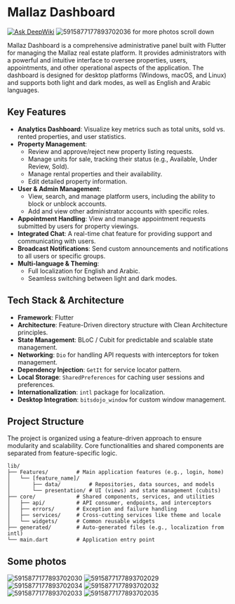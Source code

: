 # Mallaz Dashboard
[![Ask DeepWiki](https://devin.ai/assets/askdeepwiki.png)](https://deepwiki.com/Mohamed123-r/mallaz)
![5915877177893702036](https://github.com/user-attachments/assets/dbc7c61e-692a-4d8d-b064-d6811770e5af)
for more photos scroll down


Mallaz Dashboard is a comprehensive administrative panel built with Flutter for managing the Mallaz real estate platform. It provides administrators with a powerful and intuitive interface to oversee properties, users, appointments, and other operational aspects of the application. The dashboard is designed for desktop platforms (Windows, macOS, and Linux) and supports both light and dark modes, as well as English and Arabic languages.

## Key Features

*   **Analytics Dashboard**: Visualize key metrics such as total units, sold vs. rented properties, and user statistics.
*   **Property Management**:
    *   Review and approve/reject new property listing requests.
    *   Manage units for sale, tracking their status (e.g., Available, Under Review, Sold).
    *   Manage rental properties and their availability.
    *   Edit detailed property information.
*   **User & Admin Management**:
    *   View, search, and manage platform users, including the ability to block or unblock accounts.
    *   Add and view other administrator accounts with specific roles.
*   **Appointment Handling**: View and manage appointment requests submitted by users for property viewings.
*   **Integrated Chat**: A real-time chat feature for providing support and communicating with users.
*   **Broadcast Notifications**: Send custom announcements and notifications to all users or specific groups.
*   **Multi-language & Theming**:
    *   Full localization for English and Arabic.
    *   Seamless switching between light and dark modes.

## Tech Stack & Architecture

*   **Framework**: Flutter
*   **Architecture**: Feature-Driven directory structure with Clean Architecture principles.
*   **State Management**: BLoC / Cubit for predictable and scalable state management.
*   **Networking**: `Dio` for handling API requests with interceptors for token management.
*   **Dependency Injection**: `GetIt` for service locator pattern.
*   **Local Storage**: `SharedPreferences` for caching user sessions and preferences.
*   **Internationalization**: `intl` package for localization.
*   **Desktop Integration**: `bitsdojo_window` for custom window management.

## Project Structure

The project is organized using a feature-driven approach to ensure modularity and scalability. Core functionalities and shared components are separated from feature-specific logic.

```
lib/
├── Features/         # Main application features (e.g., login, home)
│   └── [feature_name]/
│       ├── data/         # Repositories, data sources, and models
│       └── presentation/ # UI (views) and state management (cubits)
├── core/             # Shared components, services, and utilities
│   ├── api/          # API consumer, endpoints, and interceptors
│   ├── errors/       # Exception and failure handling
│   ├── services/     # Cross-cutting services like theme and locale
│   └── widgets/      # Common reusable widgets
├── generated/        # Auto-generated files (e.g., localization from intl)
└── main.dart         # Application entry point
```

## Some photos


![5915877177893702030](https://github.com/user-attachments/assets/9f473e10-543b-4d62-bf31-20c58fbb25ac)
![5915877177893702029](https://github.com/user-attachments/assets/964c549d-9517-4e3c-bccf-848891d00e42)
![5915877177893702034](https://github.com/user-attachments/assets/e66f55f9-c08c-4764-93f2-4c59fdd220e8)
![5915877177893702032](https://github.com/user-attachments/assets/af98f37d-4155-4e28-84b0-058e891f6ce4)
![5915877177893702033](https://github.com/user-attachments/assets/d022bad8-6425-4917-8ef4-c841b1418f9e)
![5915877177893702035](https://github.com/user-attachments/assets/56869b91-c856-478b-a91b-bb151347468a)





